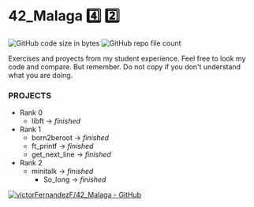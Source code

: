 # 42_Malaga :four: :two:

![GitHub code size in bytes](https://img.shields.io/github/languages/code-size/VictorFernandezF/42_Malaga?style=for-the-badge)
![GitHub repo file count](https://img.shields.io/github/directory-file-count/victorFernandezF/42_Malaga?style=for-the-badge)

Exercises and proyects from my student experience. 
Feel free to look my code and compare. But remember. Do not copy if you don't understand what you are doing. 

### PROJECTS 
- Rank 0
	- libft -> *finished*
- Rank 1
	- born2beroot -> *finished*
	- ft_printf -> *finished*
	- get_next_line -> *finished*
- Rank 2
	- minitalk -> *finished*
        - So_long -> *finished* 


[![victorFernandezF/42_Malaga - GitHub](https://gh-card.dev/repos/victorFernandezF/42_Malaga.svg)](https://github.com/victorFernandezF/42_Malaga)
